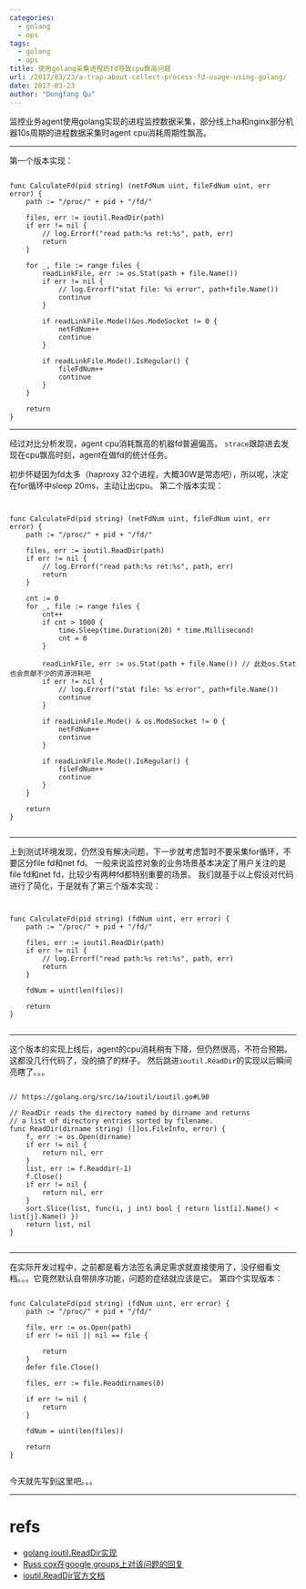 ```yaml
---
categories:
  - golang
  - ops
tags:
  - golang
  - ops
title: 使用golang采集进程的fd导致cpu飘高问题
url: /2017/03/23/a-trap-about-collect-process-fd-usage-using-golang/
date: 2017-03-23
author: "Dongfang Qu"
---
```



监控业务agent使用golang实现的进程监控数据采集，部分线上ha和nginx部分机器10s周期的进程数据采集时agent cpu消耗周期性飘高。

---

第一个版本实现：

```golang

func CalculateFd(pid string) (netFdNum uint, fileFdNum uint, err error) {
	path := "/proc/" + pid + "/fd/"
	
	files, err := ioutil.ReadDir(path)
	if err != nil {
		// log.Errorf("read path:%s ret:%s", path, err)
		return
	}
	
	for _, file := range files {
		readLinkFile, err := os.Stat(path + file.Name())
		if err != nil {
			// log.Errorf("stat file: %s error", path+file.Name())
			continue
		}
		
		if readLinkFile.Mode()&os.ModeSocket != 0 {
			netFdNum++
			continue
		}
		
		if readLinkFile.Mode().IsRegular() {
			fileFdNum++
			continue
		}
	}

	return
}

```

---

经过对比分析发现，agent cpu消耗飘高的机器fd普遍偏高。 `strace`跟踪进去发现在cpu飘高时刻，agent在做fd的统计任务。

初步怀疑因为fd太多（haproxy 32个进程，大概30W是常态吧），所以呢，决定在for循环中sleep 20ms，主动让出cpu。
第二个版本实现：

```golang


func CalculateFd(pid string) (netFdNum uint, fileFdNum uint, err error) {
	path := "/proc/" + pid + "/fd/"

	files, err := ioutil.ReadDir(path)
	if err != nil {
		// log.Errorf("read path:%s ret:%s", path, err)
		return
	}

	cnt := 0
	for _, file := range files {
		cnt++
		if cnt > 1000 {
			time.Sleep(time.Duration(20) * time.Millisecond)
			cnt = 0
		}

		readLinkFile, err := os.Stat(path + file.Name()) // 此处os.Stat也会贡献不少的资源消耗吧
		if err != nil {
			// log.Errorf("stat file: %s error", path+file.Name())
			continue
		}

		if readLinkFile.Mode() & os.ModeSocket != 0 {
			netFdNum++
			continue
		}

		if readLinkFile.Mode().IsRegular() {
			fileFdNum++
			continue
		}
	}

	return
}


```

---

上到测试环境发现，仍然没有解决问题，下一步就考虑暂时不要采集for循环，不要区分file fd和net fd。
一般来说监控对象的业务场景基本决定了用户关注的是file fd和net fd，比较少有两种fd都特别重要的场景。
我们就基于以上假设对代码进行了简化，于是就有了第三个版本实现：


```golang


func CalculateFd(pid string) (fdNum uint, err error) {
	path := "/proc/" + pid + "/fd/"

	files, err := ioutil.ReadDir(path)
	if err != nil {
		// log.Errorf("read path:%s ret:%s", path, err)
		return
	}

	fdNum = uint(len(files))

	return
}


```

---

这个版本的实现上线后，agent的cpu消耗稍有下降，但仍然很高，不符合预期。这都没几行代码了，没的搞了的样子。
然后跳进`ioutil.ReadDir`的实现以后瞬间亮瞎了。。。


```golang

// https://golang.org/src/io/ioutil/ioutil.go#L90

// ReadDir reads the directory named by dirname and returns
// a list of directory entries sorted by filename.
func ReadDir(dirname string) ([]os.FileInfo, error) {
	f, err := os.Open(dirname)
	if err != nil {
		return nil, err
	}
	list, err := f.Readdir(-1)
	f.Close()
	if err != nil {
		return nil, err
	}
	sort.Slice(list, func(i, j int) bool { return list[i].Name() < list[j].Name() })
	return list, nil
}


```

---

在实际开发过程中，之前都是看方法签名满足需求就直接使用了，没仔细看文档。。。它竟然默认自带排序功能，问题的症结就应该是它。
第四个实现版本：


```golang

func CalculateFd(pid string) (fdNum uint, err error) {
	path := "/proc/" + pid + "/fd/"

	file, err := os.Open(path)
	if err != nil || nil == file {

		return
	}
	defer file.Close()

	files, err := file.Readdirnames(0)

	if err != nil {
		return
	}

	fdNum = uint(len(files))

	return
}


```

今天就先写到这里吧。。。

---

# refs
- [golang ioutil.ReadDir实现](https://golang.org/src/io/ioutil/ioutil.go#L90)
- [Russ cox在google groups上对该问题的回复](https://groups.google.com/forum/#!topic/golang-nuts/Q7hYQ9GdX9Q)
- [ioutil.ReadDir官方文档](https://golang.org/pkg/io/ioutil/)
